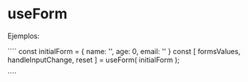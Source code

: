 # useForm

Ejemplos:

´´´´
    const initialForm = {
        name: '',
        age: 0,
        email: ''
    }
    const [ formsValues, handleInputChange, reset ] = useForm( initialForm );

´´´´
